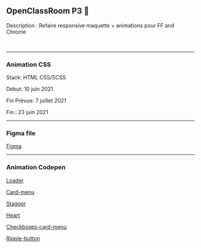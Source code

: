 ## OpenClassRoom P3 🚀

Description : Refaire responsive maquette + animations pour FF and Chrome

</br>

---

### Animation CSS

Stack: HTML CSS/SCSS

Début: 10 juin 2021

Fin Prévue: 7 juillet 2021

Fin : 23 juin 2021

---

### Figma file

[Figma](https://www.figma.com/file/YlTIS3UwsuuFqttP2WQcEt/ohmyfood?node-id=0%3A1)

---

### Animation Codepen

[Loader](https://codepen.io/kirdesmf/pen/bGqPNdg)

[Card-menu](https://codepen.io/kirdesmf/pen/QWpYOGa)

[Stagger](https://codepen.io/kirdesmf/pen/zYZyrqo)

[Heart](https://codepen.io/kirdesmf/pen/bGqONzd)

[Checkboxes-card-menu](https://codepen.io/kirdesmf/pen/oNZJbPM)

[Ripple-button](https://codepen.io/kirdesmf/pen/WNpLQbz)
